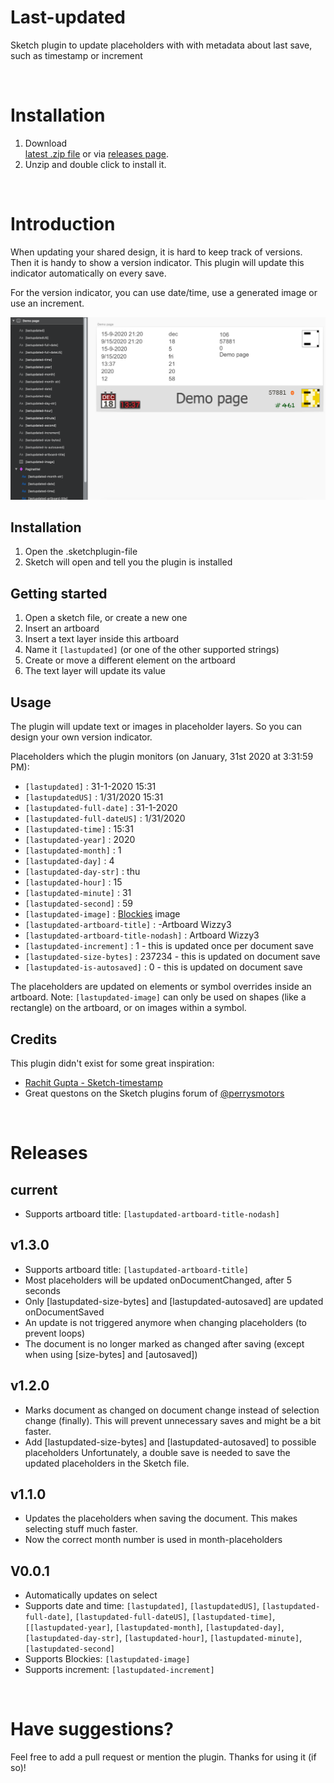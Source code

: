 # Last-updated

Sketch plugin to update placeholders with with metadata about last save, such as timestamp or increment

<br>

# Installation

1. Download  
[latest .zip file](https://github.com/bvmensvoort/sketch-last-updated/releases/download/v1.3.0/sketch-last-updated-1.3.0.zip) or via [releases page](https://github.com/bvmensvoort/sketch-last-updated/releases).
2. Unzip and double click to install it.

<br>

# Introduction

When updating your shared design, it is hard to keep track of versions. Then it is handy to show a version indicator.
This plugin will update this indicator automatically on every save.

For the version indicator, you can use date/time, use a generated image or use an increment.

![Screenshot Sketch with features displayed](https://github.com/bvmensvoort/sketch-last-updated/raw/master/lastupdated-features.png)

## Installation

1. Open the .sketchplugin-file
2. Sketch will open and tell you the plugin is installed

## Getting started

1. Open a sketch file, or create a new one
2. Insert an artboard
3. Insert a text layer inside this artboard
3. Name it `[lastupdated]` (or one of the other supported strings)
4. Create or move a different element on the artboard
5. The text layer will update its value

## Usage
The plugin will update text or images in placeholder layers.
So you can design your own version indicator.

Placeholders which the plugin monitors (on January, 31st 2020 at 3:31:59 PM):
* `[lastupdated]` :  31-1-2020 15:31
* `[lastupdatedUS]` :  1/31/2020 15:31
* `[lastupdated-full-date]` :  31-1-2020
* `[lastupdated-full-dateUS]` :  1/31/2020
* `[lastupdated-time]` :  15:31
* `[lastupdated-year]` :  2020
* `[lastupdated-month]` :  1
* `[lastupdated-day]` :  4
* `[lastupdated-day-str]` :  thu
* `[lastupdated-hour]` : 15
* `[lastupdated-minute]` :  31
* `[lastupdated-second]` :  59
* `[lastupdated-image]` :  [Blockies](https://github.com/download13/blockies) image
* `[lastupdated-artboard-title]` : -Artboard Wizzy3
* `[lastupdated-artboard-title-nodash]` : Artboard Wizzy3
* `[lastupdated-increment]` :  1 - this is updated once per document save
* `[lastupdated-size-bytes]` :  237234 - this is updated on document save
* `[lastupdated-is-autosaved]` :  0 - this is updated on document save

The placeholders are updated on elements or symbol overrides inside an artboard.
Note: `[lastupdated-image]` can only be used on shapes (like a rectangle) on the artboard, or on images within a symbol.

## Credits
This plugin didn't exist for some great inspiration:
- [Rachit Gupta - Sketch-timestamp](https://github.com/rachit91/sketch-timestamp)
- Great questons on the Sketch plugins forum of [@perrysmotors](https://sketchplugins.com/d/794-how-do-you-update-an-override-with-a-new-image)

<br>

# Releases
## current
- Supports artboard title: `[lastupdated-artboard-title-nodash]`
## v1.3.0
- Supports artboard title: `[lastupdated-artboard-title]`
- Most placeholders will be updated onDocumentChanged, after 5 seconds
- Only [lastupdated-size-bytes] and [lastupdated-autosaved] are updated onDocumentSaved
- An update is not triggered anymore when changing placeholders (to prevent loops)
- The document is no longer marked as changed after saving (except when using [size-bytes] and [autosaved])

## v1.2.0
- Marks document as changed on document change instead of selection change (finally). This will prevent unnecessary saves and might be a bit faster.
- Add [lastupdated-size-bytes] and [lastupdated-autosaved] to possible placeholders
Unfortunately, a double save is needed to save the updated placeholders in the Sketch file.

## v1.1.0
- Updates the placeholders when saving the document. This makes selecting stuff much faster.
- Now the correct month number is used in month-placeholders

## V0.0.1
- Automatically updates on select
- Supports date and time: `[lastupdated]`, `[lastupdatedUS]`, `[lastupdated-full-date]`, `[lastupdated-full-dateUS]`, `[lastupdated-time]`, `[[lastupdated-year]`, `[lastupdated-month]`, `[lastupdated-day]`, `[lastupdated-day-str]`, `[lastupdated-hour]`, `[lastupdated-minute]`, `[lastupdated-second]`
- Supports Blockies: `[lastupdated-image]`
- Supports increment: `[lastupdated-increment]`

<br>

# Have suggestions?

Feel free to add a pull request or mention the plugin.
Thanks for using it (if so)!